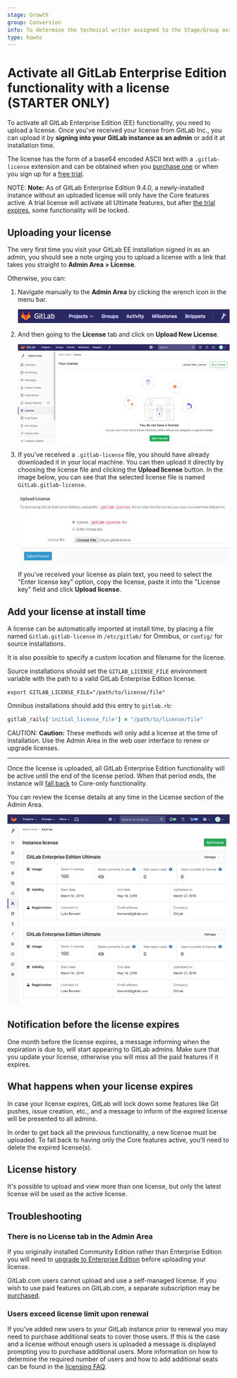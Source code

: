 ```yaml
---
stage: Growth
group: Conversion
info: To determine the technical writer assigned to the Stage/Group associated with this page, see https://about.gitlab.com/handbook/engineering/ux/technical-writing/#designated-technical-writers
type: howto
---
```


# Activate all GitLab Enterprise Edition functionality with a license **(STARTER ONLY)**

To activate all GitLab Enterprise Edition (EE) functionality, you need to upload
a license. Once you've received your license from GitLab Inc., you can upload it
by **signing into your GitLab instance as an admin** or add it at
installation time.

The license has the form of a base64 encoded ASCII text with a `.gitlab-license`
extension and can be obtained when you [purchase one](https://about.gitlab.com/pricing/) or when you sign
up for a [free trial](https://about.gitlab.com/free-trial/).

NOTE: **Note:**
As of GitLab Enterprise Edition 9.4.0, a newly-installed instance without an
uploaded license will only have the Core features active. A trial license will
activate all Ultimate features, but after
[the trial expires](#what-happens-when-your-license-expires), some functionality
will be locked.

## Uploading your license

The very first time you visit your GitLab EE installation signed in as an admin,
you should see a note urging you to upload a license with a link that takes you
straight to **Admin Area > License**.

Otherwise, you can:

1. Navigate manually to the **Admin Area** by clicking the wrench icon in the menu bar.

   ![Admin Area icon](img/admin_wrench.png)

1. And then going to the **License** tab and click on **Upload New License**.

   ![License Admin Area](img/license_admin_area.png)

1. If you've received a `.gitlab-license` file, you should have already downloaded
   it in your local machine. You can then upload it directly by choosing the
   license file and clicking the **Upload license** button. In the image below,
   you can see that the selected license file is named `GitLab.gitlab-license`.

   ![Upload license](img/license_upload.png)

   If you've received your license as plain text, you need to select the
   "Enter license key" option, copy the license, paste it into the "License key"
   field and click **Upload license**.

## Add your license at install time

A license can be automatically imported at install time, by placing a file named
`Gitlab.gitlab-license` in `/etc/gitlab/` for Omnibus, or `config/` for source installations.

It is also possible to specify a custom location and filename for the license.

Source installations should set the `GITLAB_LICENSE_FILE` environment
variable with the path to a valid GitLab Enterprise Edition license.

```shell
export GITLAB_LICENSE_FILE="/path/to/license/file"
```

Omnibus installations should add this entry to `gitlab.rb`:

```ruby
gitlab_rails['initial_license_file'] = "/path/to/license/file"
```

CAUTION: **Caution:**
These methods will only add a license at the time of installation. Use the
Admin Area in the web user interface to renew or upgrade licenses.

---

Once the license is uploaded, all GitLab Enterprise Edition functionality
will be active until the end of the license period. When that period ends, the
instance will [fall back](#what-happens-when-your-license-expires) to Core-only
functionality.

You can review the license details at any time in the License section of the
Admin Area.

![License details](img/license_details.png)

## Notification before the license expires

One month before the license expires, a message informing when the expiration
is due to, will start appearing to GitLab admins. Make sure that you update your
license, otherwise you will miss all the paid features if it expires.

## What happens when your license expires

In case your license expires, GitLab will lock down some features like Git pushes,
issue creation, etc., and a message to inform of the expired license will be
presented to all admins.

In order to get back all the previous functionality, a new license must be uploaded.
To fall back to having only the Core features active, you'll need to delete the
expired license(s).

## License history

It's possible to upload and view more than one license,
but only the latest license will be used as the active license.

## Troubleshooting

### There is no License tab in the Admin Area

If you originally installed Community Edition rather than Enterprise Edition you will need to
[upgrade to Enterprise Edition](../../update/README.md#community-to-enterprise-edition)
before uploading your license.

GitLab.com users cannot upload and use a self-managed license. If you
wish to use paid features on GitLab.com, a separate subscription may be
[purchased](../../subscriptions/index.md#subscribe-to-gitlabcom).

### Users exceed license limit upon renewal

If you've added new users to your GitLab instance prior to renewal you may need to
purchase additional seats to cover those users. If this is the case and a license
without enough users is uploaded a message is displayed prompting you to purchase
additional users. More information on how to determine the required number of users
and how to add additional seats can be found in the
[licensing FAQ](https://about.gitlab.com/pricing/licensing-faq/).
